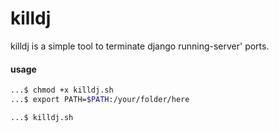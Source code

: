 # killdj

killdj is a simple tool to terminate django running-server' ports.

#### usage 
```bash
...$ chmod +x killdj.sh
...$ export PATH=$PATH:/your/folder/here
```
```bash
...$ killdj.sh
```
